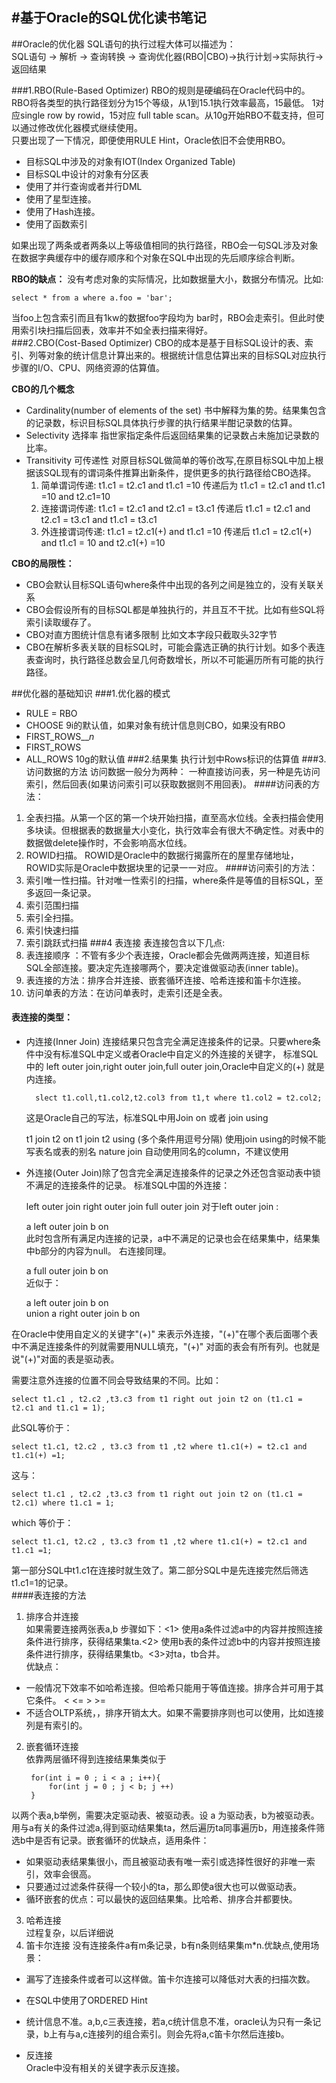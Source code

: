#基于Oracle的SQL优化读书笔记
----------------------------

##Oracle的优化器
SQL语句的执行过程大体可以描述为：  
SQL语句 → 解析 → 查询转换 → 查询优化器(RBO|CBO)→执行计划→实际执行→ 返回结果

###1.RBO(Rule-Based Optimizer)
  RBO的规则是硬编码在Oracle代码中的。RBO将各类型的执行路径划分为15个等级，从1到15.1执行效率最高，15最低。 1对应single row by rowid，15对应 full table scan。从10g开始RBO不载支持，但可以通过修改优化器模式继续使用。  
  只要出现了一下情况，即便使用RULE Hint，Oracle依旧不会使用RBO。  

- 目标SQL中涉及的对象有IOT(Index Organized Table)
- 目标SQL中设计的对象有分区表
- 使用了并行查询或者并行DML
- 使用了星型连接。
- 使用了Hash连接。
- 使用了函数索引  
 
如果出现了两条或者两条以上等级值相同的执行路径，RBO会一句SQL涉及对象在数据字典缓存中的缓存顺序和个对象在SQL中出现的先后顺序综合判断。  

**RBO的缺点：** 没有考虑对象的实际情况，比如数据量大小，数据分布情况。比如: 
 
	select * from a where a.foo = 'bar';
当foo上包含索引而且有1kw的数据foo字段均为 bar时，RBO会走索引。但此时使用索引块扫描后回表，效率并不如全表扫描来得好。  
###2.CBO(Cost-Based Optimizer)
CBO的成本是基于目标SQL设计的表、索引、列等对象的统计信息计算出来的。根据统计信息估算出来的目标SQL对应执行步骤的I/O、CPU、网络资源的估算值。

**CBO的几个概念**

- Cardinality(number of elements of the set) 书中解释为集的势。结果集包含的记录数，标识目标SQL具体执行步骤的执行结果半酣记录数的估算。
- Selectivity 选择率 指世家指定条件后返回结果集的记录数占未施加记录数的比率。
- Transitivity 可传递性 对原目标SQL做简单的等价改写,在原目标SQL中加上根据该SQL现有的谓词条件推算出新条件，提供更多的执行路径给CBO选择。
    1. 简单谓词传递: t1.c1 = t2.c1 and t1.c1 =10 传递后为 t1.c1 = t2.c1 and t1.c1 =10 and t2.c1=10
    2. 连接谓词传递: t1.c1 = t2.c1 and t2.c1 = t3.c1 传递后 t1.c1 = t2.c1 and t2.c1 = t3.c1 and t1.c1 = t3.c1
    3. 外连接谓词传递: t1.c1 = t2.c1(+) and t1.c1 =10 传递后 t1.c1 = t2.c1(+) and t1.c1 = 10 and t2.c1(+) =10
    
 **CBO的局限性：**  
  
- CBO会默认目标SQL语句where条件中出现的各列之间是独立的，没有关联关系
- CBO会假设所有的目标SQL都是单独执行的，并且互不干扰。比如有些SQL将索引读取缓存了。
- CBO对直方图统计信息有诸多限制 比如文本字段只截取头32字节
- CBO在解析多表关联的目标SQL时，可能会露选正确的执行计划。如多个表连表查询时，执行路径总数会呈几何奇数增长，所以不可能遍历所有可能的执行路径。

##优化器的基础知识
###1.优化器的模式
- RULE       =  RBO
- CHOOSE  9i的默认值，如果对象有统计信息则CBO，如果没有RBO
- FIRST_ROWS__*n*
- FIRST_ROWS
- ALL_ROWS   10g的默认值
###2.结果集
执行计划中Rows标识的估算值
###3.访问数据的方法
访问数据一般分为两种： 一种直接访问表，另一种是先访问索引，然后回表(如果访问索引可以获取数据则不用回表)。
####访问表的方法：
1. 全表扫描。从第一个区的第一个块开始扫描，直至高水位线。全表扫描会使用多块读。但根据表的数据量大小变化，执行效率会有很大不确定性。对表中的数据做delete操作时，不会影响高水位线。
2. ROWID扫描。 ROWID是Oracle中的数据行揭露所在的屋里存储地址，ROWID实际是Oracle中数据块里的记录一一对应。
####访问索引的方法：
1. 索引唯一性扫描。针对唯一性索引的扫描，where条件是等值的目标SQL，至多返回一条记录。
2. 索引范围扫描
3. 索引全扫描。
4. 索引快速扫描
5. 索引跳跃式扫描
###4 表连接
表连接包含以下几点:   
1. 表连接顺序 ：不管有多少个表连接，Oracle都会先做两两连接，知道目标SQL全部连接。要决定先连接哪两个，要决定谁做驱动表(inner table)。  
2. 表连接的方法：排序合并连接、嵌套循环连接、哈希连接和笛卡尔连接。  
3. 访问单表的方法：在访问单表时，走索引还是全表。  

#### 表连接的类型：  

- 内连接(Inner Join) 连接结果只包含完全满足连接条件的记录。只要where条件中没有标准SQL中定义或者Oracle中自定义的外连接的关键字， 标准SQL中的 left outer join,right outer join,full outer join,Oracle中自定义的(+) 就是内连接。  
 
		slect t1.coll,t1.col2,t2.col3 from t1,t where t1.col2 = t2.col2;

  这是Oracle自己的写法，标准SQL中用Join on 或者 join using  

	t1 join t2 on
	t1 join t2 using (多个条件用逗号分隔)  使用join using的时候不能写表名或表的别名
nature join 自动使用同名的column，不建议使用    

- 外连接(Outer Join)除了包含完全满足连接条件的记录之外还包含驱动表中锁不满足的连接条件的记录。 标准SQL中国的外连接：  

	left outer join
	right outer join
	full outer join 
对于left outer join :  
 
	a left outer join b on   
此时包含所有满足内连接的记录，a中不满足的记录也会在结果集中，结果集中b部分的内容为null。 右连接同理。  

    a full outer join b on  
近似于：  

	a left outer join b on   
	union 
	a right outer join b on

在Oracle中使用自定义的关键字"(+)" 来表示外连接，"(+)"在哪个表后面哪个表中不满足连接条件的列就需要用NULL填充，"(+)" 对面的表会有所有列。也就是说"(+)"对面的表是驱动表。   
 
需要注意外连接的位置不同会导致结果的不同。比如：  

	select t1.c1 , t2.c2 ,t3.c3 from t1 right out join t2 on (t1.c1 = t2.c1 and t1.c1 = 1);

此SQL等价于： 

	select t1.c1, t2.c2 , t3.c3 from t1 ,t2 where t1.c1(+) = t2.c1 and t1.c1(+) =1; 

这与：  

    select t1.c1 , t2.c2 ,t3.c3 from t1 right out join t2 on (t1.c1 = t2.c1) where t1.c1 = 1;  
which 等价于：  

	select t1.c1, t2.c2 , t3.c3 from t1 ,t2 where t1.c1(+) = t2.c1 and t1.c1 =1;

第一部分SQL中t1.c1在连接时就生效了。第二部分SQL中是先连接完然后筛选t1.c1=1的记录。  
####表连接的方法
1. 排序合并连接  
 如果需要连接两张表a,b 步骤如下：<1> 使用a条件过滤a中的内容并按照连接条件进行排序，获得结果集ta.<2> 使用b表的条件过滤b中的内容并按照连接条件进行排序，获得结果集tb。<3>对ta，tb合并。  
优缺点：  

 - 一般情况下效率不如哈希连接。但哈希只能用于等值连接。排序合并可用于其它条件。 < <= > >=
 - 不适合OLTP系统，，排序开销太大。如果不需要排序则也可以使用，比如连接列是有索引的。  
2. 嵌套循环连接  
依靠两层循环得到连接结果集类似于  

		for(int i = 0 ; i < a ; i++){
			for(int j = 0 ; j < b; j ++)
		}  
以两个表a,b举例，需要决定驱动表、被驱动表。设 a 为驱动表，b为被驱动表。用与a有关的条件过滤a,得到驱动结果集ta，然后遍历ta同事遍历b，用连接条件筛选b中是否有记录。嵌套循环的优缺点，适用条件：  
 - 如果驱动表结果集很小，而且被驱动表有唯一索引或选择性很好的非唯一索引，效率会很高。  
 - 只要通过过滤条件获得一个较小的ta，那么即使a很大也可以做驱动表。
 - 循环嵌套的优点：可以最快的返回结果集。比哈希、排序合并都要快。  
 
3. 哈希连接  
过程复杂，以后详细说
4. 笛卡尔连接
没有连接条件a有m条记录，b有n条则结果集m*n.优缺点,使用场景：
 - 漏写了连接条件或者可以这样做。笛卡尔连接可以降低对大表的扫描次数。
 - 在SQL中使用了ORDERED Hint
 - 统计信息不准。a,b,c三表连接，若a,c统计信息不准，oracle认为只有一条记录，b上有与a,c连接列的组合索引。则会先将a,c笛卡尔然后连接b。  
    

- 反连接  
Oracle中没有相关的关键字表示反连接。  


   





 
  
 



